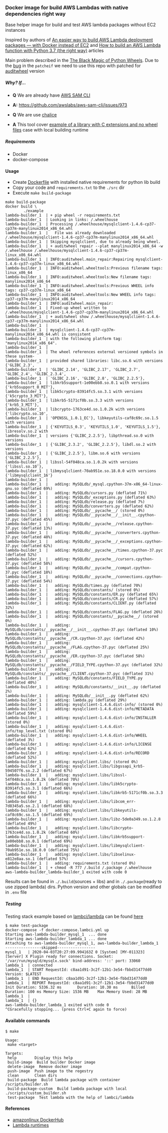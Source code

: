 ### Docker image for build AWS Lambdas with native dependencies right way

Base helper image for build and test AWS lambda packages without EC2 instances

Inspired by authors of [An easier way to build AWS Lambda deployment packages — with Docker instead of EC2](https://blog.quiltdata.com/an-easier-way-to-build-lambda-deployment-packages-with-docker-instead-of-ec2-9050cd486ba8?gi=c983640fef87) and  [How to build an AWS Lambda function with Python 3.7 (the right way)](https://medium.com/@niklongstone/how-to-build-an-aws-lambda-function-with-python-3-7-the-right-way-21888e2edbe8) articles 

Main problem described in the [The Black Magic of Python Wheels](https://hashman.ca/pycon-2019/ehashman-pycon2019-slides.pdf). Due to the [bug](https://github.com/pypa/auditwheel/issues/159) in the `patcheif` we need to use this repo with patched for [auditwheel](https://github.com/pypa/auditwheel) version

##### Why? If...
- **Q** We are already have [AWS SAM CLI](https://docs.aws.amazon.com/serverless-application-model/latest/developerguide/what-is-sam.html)
- **A:** https://github.com/awslabs/aws-sam-cli/issues/973


- **Q** We are use [chalice](https://chalice.readthedocs.io/en/latest/index.html) 
- **A** This tool cover [example of a library with C extensions and no wheel files](https://chalice.readthedocs.io/en/latest/topics/packaging.html#cryptography-example) case with local building runtime

##### Requirements
- Docker
- docker-compose

#### Usage
- Create [Dockerfile](./example) with installed native requirements for python lib build
- Copy your code and `requirements.txt` to the `./src` dir
- Execute `make build-package`
```
make build-package 
docker build \
        ./example
lambda-builder_1  | + pip wheel -r requirements.txt
lambda-builder_1  | Looking in links: /.wheelhouse
lambda-builder_1  | Processing /.wheelhouse/mysqlclient-1.4.6-cp37-cp37m-manylinux2014_x86_64.whl
lambda-builder_1  |   File was already downloaded /.wheelhouse/mysqlclient-1.4.6-cp37-cp37m-manylinux2014_x86_64.whl
lambda-builder_1  | Skipping mysqlclient, due to already being wheel.
lambda-builder_1  | + auditwheel repair --plat manylinux2014_x86_64 -w /.wheelhouse /.wheelhouse/mysqlclient-1.4.6-cp37-cp37m-linux_x86_64.whl
lambda-builder_1  | INFO:auditwheel.main_repair:Repairing mysqlclient-1.4.6-cp37-cp37m-linux_x86_64.whl
lambda-builder_1  | INFO:auditwheel.wheeltools:Previous filename tags: linux_x86_64
lambda-builder_1  | INFO:auditwheel.wheeltools:New filename tags: manylinux2014_x86_64
lambda-builder_1  | INFO:auditwheel.wheeltools:Previous WHEEL info tags: cp37-cp37m-linux_x86_64
lambda-builder_1  | INFO:auditwheel.wheeltools:New WHEEL info tags: cp37-cp37m-manylinux2014_x86_64
lambda-builder_1  | INFO:auditwheel.main_repair:
lambda-builder_1  | Fixed-up wheel written to /.wheelhouse/mysqlclient-1.4.6-cp37-cp37m-manylinux2014_x86_64.whl
lambda-builder_1  | + auditwheel show /.wheelhouse/mysqlclient-1.4.6-cp37-cp37m-manylinux2014_x86_64.whl
lambda-builder_1  | 
lambda-builder_1  | mysqlclient-1.4.6-cp37-cp37m-manylinux2014_x86_64.whl is consistent
lambda-builder_1  | with the following platform tag: "manylinux2014_x86_64".
lambda-builder_1  | 
lambda-builder_1  | The wheel references external versioned symbols in these system-
lambda-builder_1  | provided shared libraries: libc.so.6 with versions {'GLIBC_2.3',
lambda-builder_1  | 'GLIBC_2.14', 'GLIBC_2.17', 'GLIBC_2.7', 'GLIBC_2.4', 'GLIBC_2.3.4',
lambda-builder_1  | 'GLIBC_2.16', 'GLIBC_2.8', 'GLIBC_2.2.5'},
lambda-builder_1  | libkrb5support-1e00ebb8.so.0.1 with versions {'krb5support_0_MIT'},
lambda-builder_1  | libk5crypto-83914fc5.so.3.1 with versions {'k5crypto_3_MIT'},
lambda-builder_1  | libkrb5-5171cf0b.so.3.3 with versions {'krb5_3_MIT'},
lambda-builder_1  | libcrypto-1763ce4d.so.1.0.2k with versions {'libcrypto.so.10',
lambda-builder_1  | 'OPENSSL_1.0.1_EC'}, libkeyutils-caf8c69c.so.1.5 with versions
lambda-builder_1  | {'KEYUTILS_0.3', 'KEYUTILS_1.0', 'KEYUTILS_1.5'}, libresolv.so.2 with
lambda-builder_1  | versions {'GLIBC_2.2.5'}, libpthread.so.0 with versions
lambda-builder_1  | {'GLIBC_2.3.2', 'GLIBC_2.2.5'}, libdl.so.2 with versions
lambda-builder_1  | {'GLIBC_2.2.5'}, libm.so.6 with versions {'GLIBC_2.2.5'},
lambda-builder_1  | libssl-54f048ca.so.1.0.2k with versions {'libssl.so.10'},
lambda-builder_1  | libmysqlclient-70ab951e.so.18.0.0 with versions {'libmysqlclient_16'}
lambda-builder_1  | 
lambda-builder_1  |   adding: MySQLdb/_mysql.cpython-37m-x86_64-linux-gnu.so (deflated 69%)
lambda-builder_1  |   adding: MySQLdb/cursors.py (deflated 71%)
lambda-builder_1  |   adding: MySQLdb/_exceptions.py (deflated 63%)
lambda-builder_1  |   adding: MySQLdb/release.py (deflated 7%)
lambda-builder_1  |   adding: MySQLdb/converters.py (deflated 62%)
lambda-builder_1  |   adding: MySQLdb/__pycache__/ (stored 0%)
lambda-builder_1  |   adding: MySQLdb/__pycache__/__init__.cpython-37.pyc (deflated 45%)
lambda-builder_1  |   adding: MySQLdb/__pycache__/release.cpython-37.pyc (deflated 13%)
lambda-builder_1  |   adding: MySQLdb/__pycache__/converters.cpython-37.pyc (deflated 48%)
lambda-builder_1  |   adding: MySQLdb/__pycache__/_exceptions.cpython-37.pyc (deflated 62%)
lambda-builder_1  |   adding: MySQLdb/__pycache__/times.cpython-37.pyc (deflated 52%)
lambda-builder_1  |   adding: MySQLdb/__pycache__/cursors.cpython-37.pyc (deflated 58%)
lambda-builder_1  |   adding: MySQLdb/__pycache__/compat.cpython-37.pyc (deflated 18%)
lambda-builder_1  |   adding: MySQLdb/__pycache__/connections.cpython-37.pyc (deflated 54%)
lambda-builder_1  |   adding: MySQLdb/times.py (deflated 70%)
lambda-builder_1  |   adding: MySQLdb/constants/ (stored 0%)
lambda-builder_1  |   adding: MySQLdb/constants/ER.py (deflated 65%)
lambda-builder_1  |   adding: MySQLdb/constants/CR.py (deflated 57%)
lambda-builder_1  |   adding: MySQLdb/constants/CLIENT.py (deflated 32%)
lambda-builder_1  |   adding: MySQLdb/constants/FLAG.py (deflated 26%)
lambda-builder_1  |   adding: MySQLdb/constants/__pycache__/ (stored 0%)
lambda-builder_1  |   adding: MySQLdb/constants/__pycache__/__init__.cpython-37.pyc (deflated 10%)
lambda-builder_1  |   adding: MySQLdb/constants/__pycache__/CR.cpython-37.pyc (deflated 42%)
lambda-builder_1  |   adding: MySQLdb/constants/__pycache__/FLAG.cpython-37.pyc (deflated 25%)
lambda-builder_1  |   adding: MySQLdb/constants/__pycache__/ER.cpython-37.pyc (deflated 58%)
lambda-builder_1  |   adding: MySQLdb/constants/__pycache__/FIELD_TYPE.cpython-37.pyc (deflated 32%)
lambda-builder_1  |   adding: MySQLdb/constants/__pycache__/CLIENT.cpython-37.pyc (deflated 31%)
lambda-builder_1  |   adding: MySQLdb/constants/FIELD_TYPE.py (deflated 40%)
lambda-builder_1  |   adding: MySQLdb/constants/__init__.py (deflated 2%)
lambda-builder_1  |   adding: MySQLdb/__init__.py (deflated 62%)
lambda-builder_1  |   adding: lambda.py (deflated 29%)
lambda-builder_1  |   adding: mysqlclient-1.4.6.dist-info/ (stored 0%)
lambda-builder_1  |   adding: mysqlclient-1.4.6.dist-info/METADATA (deflated 59%)
lambda-builder_1  |   adding: mysqlclient-1.4.6.dist-info/INSTALLER (stored 0%)
lambda-builder_1  |   adding: mysqlclient-1.4.6.dist-info/top_level.txt (stored 0%)
lambda-builder_1  |   adding: mysqlclient-1.4.6.dist-info/WHEEL (deflated 3%)
lambda-builder_1  |   adding: mysqlclient-1.4.6.dist-info/LICENSE (deflated 62%)
lambda-builder_1  |   adding: mysqlclient-1.4.6.dist-info/RECORD (deflated 52%)
lambda-builder_1  |   adding: mysqlclient.libs/ (stored 0%)
lambda-builder_1  |   adding: mysqlclient.libs/libgssapi_krb5-594507f6.so.2.2 (deflated 67%)
lambda-builder_1  |   adding: mysqlclient.libs/libssl-54f048ca.so.1.0.2k (deflated 70%)
lambda-builder_1  |   adding: mysqlclient.libs/libk5crypto-83914fc5.so.3.1 (deflated 66%)
lambda-builder_1  |   adding: mysqlclient.libs/libkrb5-5171cf0b.so.3.3 (deflated 66%)
lambda-builder_1  |   adding: mysqlclient.libs/libcom_err-7d8345a5.so.2.1 (deflated 68%)
lambda-builder_1  |   adding: mysqlclient.libs/libkeyutils-caf8c69c.so.1.5 (deflated 69%)
lambda-builder_1  |   adding: mysqlclient.libs/libz-5de0a349.so.1.2.8 (deflated 49%)
lambda-builder_1  |   adding: mysqlclient.libs/libcrypto-1763ce4d.so.1.0.2k (deflated 60%)
lambda-builder_1  |   adding: mysqlclient.libs/libkrb5support-1e00ebb8.so.0.1 (deflated 69%)
lambda-builder_1  |   adding: mysqlclient.libs/libmysqlclient-70ab951e.so.18.0.0 (deflated 75%)
lambda-builder_1  |   adding: mysqlclient.libs/libselinux-e812e8aa.so.1 (deflated 57%)
lambda-builder_1  |   adding: requirements.txt (stored 0%)
lambda-builder_1  | + chmod -R 777 /.build /.package /.wheelhouse
aws-lambda-builder_lambda-builder_1 exited with code 0
```
Results can be found in `./.build`(sources + libs) and in `./.package`(ready to use zipped lambda) dirs. Python version and other globals can be modified in `.env` file
##### Testing
Testing stack example based on [lambci/lambda](https://github.com/lambci/lambci) can be found [here](docker-compose.lambci.yml)
```
$ make test-package
docker-compose -f docker-compose.lambci.yml up
Starting aws-lambda-builder_mysql_1  ... done
Starting aws-lambda-builder_lambda_1 ... done
Attaching to aws-lambda-builder_mysql_1, aws-lambda-builder_lambda_1
----------------skipped-----------------
mysql_1   | 2020-04-03T20:27:09.994163Z 0 [System] [MY-011323] [Server] X Plugin ready for connections. Socket: '/var/run/mysqld/mysqlx.sock' bind-address: '::' port: 33060
lambda_1  | connected
lambda_1  | START RequestId: c8aa1d91-3c2f-12b1-3e54-fbbd31477dd0 Version: $LATEST
lambda_1  | END RequestId: c8aa1d91-3c2f-12b1-3e54-fbbd31477dd0
lambda_1  | REPORT RequestId: c8aa1d91-3c2f-12b1-3e54-fbbd31477dd0      Init Duration: 5336.32 ms       Duration: 10.30 ms      Billed Duration: 100 ms Memory Size: 1536 MB    Max Memory Used: 28 MB   
lambda_1  | 
lambda_1  | {}
aws-lambda-builder_lambda_1 exited with code 0
^CGracefully stopping... (press Ctrl+C again to force)
```

#### Available commands
 ```
 $ make

Usage:
  make <target>

Targets:
  help        Display this help
  build-image  Build builder Docker image
  delete-image  Remove docker image
  push-image  Push image to the regestry
  clean       Clean dirs
  build-package  Build lambda package with container /scripts/builder.sh
  build-package-custom  Build lambda package with local ./scripts/custom_builder.sh
  test-package  Test lambda with the help of lambci/lambda
```

#### References
- [amazonlinux DockerHub](https://hub.docker.com/_/amazonlinux/?tab=tags)
- [Lambda runtimes](https://docs.aws.amazon.com/lambda/latest/dg/lambda-runtimes.html)
